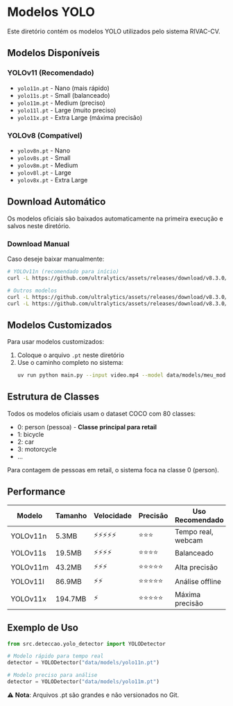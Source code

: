 # Modelos YOLO

Este diretório contém os modelos YOLO utilizados pelo sistema RIVAC-CV.

## Modelos Disponíveis

### YOLOv11 (Recomendado)

- `yolo11n.pt` - Nano (mais rápido)
- `yolo11s.pt` - Small (balanceado)
- `yolo11m.pt` - Medium (preciso)
- `yolo11l.pt` - Large (muito preciso)
- `yolo11x.pt` - Extra Large (máxima precisão)

### YOLOv8 (Compatível)

- `yolov8n.pt` - Nano
- `yolov8s.pt` - Small
- `yolov8m.pt` - Medium
- `yolov8l.pt` - Large
- `yolov8x.pt` - Extra Large

## Download Automático

Os modelos oficiais são baixados automaticamente na primeira execução e salvos neste diretório.

### Download Manual

Caso deseje baixar manualmente:

```bash
# YOLOv11n (recomendado para início)
curl -L https://github.com/ultralytics/assets/releases/download/v8.3.0/yolo11n.pt -o data/models/yolo11n.pt

# Outros modelos
curl -L https://github.com/ultralytics/assets/releases/download/v8.3.0/yolo11s.pt -o data/models/yolo11s.pt
curl -L https://github.com/ultralytics/assets/releases/download/v8.3.0/yolo11m.pt -o data/models/yolo11m.pt
```

## Modelos Customizados

Para usar modelos customizados:

1. Coloque o arquivo `.pt` neste diretório
2. Use o caminho completo no sistema:
   ```bash
   uv run python main.py --input video.mp4 --model data/models/meu_modelo.pt
   ```

## Estrutura de Classes

Todos os modelos oficiais usam o dataset COCO com 80 classes:

- 0: person (pessoa) - **Classe principal para retail**
- 1: bicycle
- 2: car
- 3: motorcycle
- ...

Para contagem de pessoas em retail, o sistema foca na classe 0 (person).

## Performance

| Modelo   | Tamanho | Velocidade | Precisão   | Uso Recomendado    |
| -------- | ------- | ---------- | ---------- | ------------------ |
| YOLOv11n | 5.3MB   | ⚡⚡⚡⚡⚡ | ⭐⭐⭐     | Tempo real, webcam |
| YOLOv11s | 19.5MB  | ⚡⚡⚡⚡   | ⭐⭐⭐⭐   | Balanceado         |
| YOLOv11m | 43.2MB  | ⚡⚡⚡     | ⭐⭐⭐⭐⭐ | Alta precisão      |
| YOLOv11l | 86.9MB  | ⚡⚡       | ⭐⭐⭐⭐⭐ | Análise offline    |
| YOLOv11x | 194.7MB | ⚡         | ⭐⭐⭐⭐⭐ | Máxima precisão    |

## Exemplo de Uso

```python
from src.deteccao.yolo_detector import YOLODetector

# Modelo rápido para tempo real
detector = YOLODetector("data/models/yolo11n.pt")

# Modelo preciso para análise
detector = YOLODetector("data/models/yolo11m.pt")
```

⚠️ **Nota**: Arquivos .pt são grandes e não versionados no Git.

